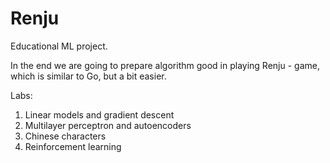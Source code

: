 # Renju

Educational ML project.

In the end we are going to prepare algorithm good in playing Renju - game, which is similar to Go, but a bit easier.


Labs:
 1) Linear models and gradient descent
 2) Multilayer perceptron and autoencoders
 3) Chinese characters
 4) Reinforcement learning
